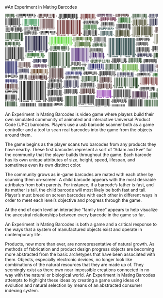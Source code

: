 #An Experiment in Mating Barcodes

![Barcodes Image](barcode_collage.jpg)

An Experiment in Mating Barcodes is video game where players build their own simulated 
community of animated and interactive Universal Product Code (UPC) barcodes. Players 
use a usb barcode scanner both as a game controller and a tool to scan real barcodes 
into the game from the objects around them. 

The game begins as the player scans two barcodes from any products they have nearby. 
These first barcodes represent a sort of “Adam and Eve” for the community that the 
player builds throughout the game. Each barcode has its own unique attributes of size,
 height, speed, lifespan, and sometimes even its own distinct color. 

The community grows as in-game barcodes are mated with each other by scanning 
them on-screen. A child barcode appears with the most desirable attributes from 
both parents. For instance, if a barcode’s father is fast, and its mother is tall, the
 child barcode will most likely be both fast and tall. Player’s must breed on screen 
 barcodes with each other in different ways in order to meet each level’s objective 
 and progress through the game. 

At the end of each level an interactive “family tree” appears to help visualize 
the ancestral relationships between every barcode in the game so far.

An Experiment in Mating Barcodes is both a game and a critical response to the
 ways that a system of manufactured objects exist and operate in contemporary life. 

Products, now more than ever, are nonrepresentative of natural growth. As methods of
fabrication and product design progress objects are becoming more abstracted from 
the basic archetypes that have been associated with them. Objects, especially electronic
 devices, no longer look like combinations of the natural resources that they are made 
 up of. They seemingly exist as there own near impossible creations connected in no way 
 with the natural or biological world. An Experiment in Mating Barcodes attempts to 
 highlight these ideas by creating a game using ideas of evolution and natural selection 
 by means of an abstracted consumer indexing system. 
